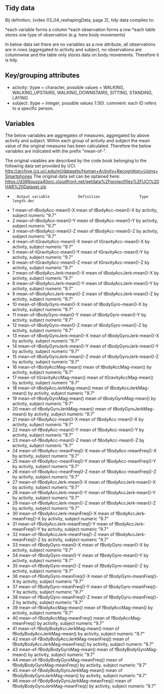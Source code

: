 ## Tidy data

Bij definition, (video 03_04_reshapingData, page 2), tidy data complies to:

*each variable forms a column
*each observation forms a row
*each table stores one type of observation (e.g. here body movements)

In below data set there are no variables as a row attribute, all observations are in rows (aggregated to activity and subject, no observations are columnwise and the table only stores data on body movements. Therefore it is tidy.


## Key/grouping attributes

* activity: (type = character, possible values = WALKING, WALKING_UPSTAIRS, WALKING_DOWNSTAIRS, SITTING, STANDING, LAYING
* subject: (type = integer, possible values 1:30). comment: each ID refers to a specific person. 

## Variables

The below variables are aggregates of measures, aggregated by above activity and subject. Within each group of activity and subject the mean value of the original measures has been calculated. Therefore the below variables are indicated with the prefix "mean-of-". 

The original vaiables are described by the code book belonging to the following data set provided by UCI:
	http://archive.ics.uci.edu/ml/datasets/Human+Activity+Recognition+Using+Smartphones
The original data set can be optained here: 
	https://d396qusza40orc.cloudfront.net/getdata%2Fprojectfiles%2FUCI%20HAR%20Dataset.zip 

*		Output variable				Definition					Type			length.dec
*	1	mean-of-tBodyAcc-mean()-X              	mean of 	tBodyAcc-mean()-X              	by activity, subject	numeric	"9.7"
*	2	mean-of-tBodyAcc-mean()-Y              	mean of 	tBodyAcc-mean()-Y              	by activity, subject	numeric	"9.7"
*	3	mean-of-tBodyAcc-mean()-Z              	mean of 	tBodyAcc-mean()-Z              	by activity, subject	numeric	"9.7"
*	4	mean-of-tGravityAcc-mean()-X           	mean of 	tGravityAcc-mean()-X           	by activity, subject	numeric	"9.7"
*	5	mean-of-tGravityAcc-mean()-Y           	mean of 	tGravityAcc-mean()-Y           	by activity, subject	numeric	"9.7"
*	6	mean-of-tGravityAcc-mean()-Z           	mean of 	tGravityAcc-mean()-Z           	by activity, subject	numeric	"9.7"
*	7	mean-of-tBodyAccJerk-mean()-X          	mean of 	tBodyAccJerk-mean()-X          	by activity, subject	numeric	"9.7"
*	8	mean-of-tBodyAccJerk-mean()-Y          	mean of 	tBodyAccJerk-mean()-Y          	by activity, subject	numeric	"9.7"
*	9	mean-of-tBodyAccJerk-mean()-Z          	mean of 	tBodyAccJerk-mean()-Z          	by activity, subject	numeric	"9.7"
*	10	mean-of-tBodyGyro-mean()-X             	mean of 	tBodyGyro-mean()-X             	by activity, subject	numeric	"9.7"
*	11	mean-of-tBodyGyro-mean()-Y             	mean of 	tBodyGyro-mean()-Y             	by activity, subject	numeric	"9.7"
*	12	mean-of-tBodyGyro-mean()-Z             	mean of 	tBodyGyro-mean()-Z             	by activity, subject	numeric	"9.7"
*	13	mean-of-tBodyGyroJerk-mean()-X         	mean of 	tBodyGyroJerk-mean()-X         	by activity, subject	numeric	"9.7"
*	14	mean-of-tBodyGyroJerk-mean()-Y         	mean of 	tBodyGyroJerk-mean()-Y         	by activity, subject	numeric	"9.7"
*	15	mean-of-tBodyGyroJerk-mean()-Z         	mean of 	tBodyGyroJerk-mean()-Z         	by activity, subject	numeric	"9.7"
*	16	mean-of-tBodyAccMag-mean()             	mean of 	tBodyAccMag-mean()             	by activity, subject	numeric	"9.7"
*	17	mean-of-tGravityAccMag-mean()          	mean of 	tGravityAccMag-mean()          	by activity, subject	numeric	"9.7"
*	18	mean-of-tBodyAccJerkMag-mean()         	mean of 	tBodyAccJerkMag-mean()         	by activity, subject	numeric	"9.7"
*	19	mean-of-tBodyGyroMag-mean()            	mean of 	tBodyGyroMag-mean()            	by activity, subject	numeric	"9.7"
*	20	mean-of-tBodyGyroJerkMag-mean()        	mean of 	tBodyGyroJerkMag-mean()        	by activity, subject	numeric	"9.7"
*	21	mean-of-fBodyAcc-mean()-X              	mean of 	fBodyAcc-mean()-X              	by activity, subject	numeric	"9.7"
*	22	mean-of-fBodyAcc-mean()-Y              	mean of 	fBodyAcc-mean()-Y              	by activity, subject	numeric	"9.7"
*	23	mean-of-fBodyAcc-mean()-Z              	mean of 	fBodyAcc-mean()-Z              	by activity, subject	numeric	"9.7"
*	24	mean-of-fBodyAcc-meanFreq()-X          	mean of 	fBodyAcc-meanFreq()-X          	by activity, subject	numeric	"9.7"
*	25	mean-of-fBodyAcc-meanFreq()-Y          	mean of 	fBodyAcc-meanFreq()-Y          	by activity, subject	numeric	"9.7"
*	26	mean-of-fBodyAcc-meanFreq()-Z          	mean of 	fBodyAcc-meanFreq()-Z          	by activity, subject	numeric	"9.7"
*	27	mean-of-fBodyAccJerk-mean()-X          	mean of 	fBodyAccJerk-mean()-X          	by activity, subject	numeric	"9.7"
*	28	mean-of-fBodyAccJerk-mean()-Y          	mean of 	fBodyAccJerk-mean()-Y          	by activity, subject	numeric	"9.7"
*	29	mean-of-fBodyAccJerk-mean()-Z          	mean of 	fBodyAccJerk-mean()-Z          	by activity, subject	numeric	"9.7"
*	30	mean-of-fBodyAccJerk-meanFreq()-X      	mean of 	fBodyAccJerk-meanFreq()-X      	by activity, subject	numeric	"9.7"
*	31	mean-of-fBodyAccJerk-meanFreq()-Y      	mean of 	fBodyAccJerk-meanFreq()-Y      	by activity, subject	numeric	"9.7"
*	32	mean-of-fBodyAccJerk-meanFreq()-Z      	mean of 	fBodyAccJerk-meanFreq()-Z      	by activity, subject	numeric	"9.7"
*	33	mean-of-fBodyGyro-mean()-X             	mean of 	fBodyGyro-mean()-X             	by activity, subject	numeric	"9.7"
*	34	mean-of-fBodyGyro-mean()-Y             	mean of 	fBodyGyro-mean()-Y             	by activity, subject	numeric	"9.7"
*	35	mean-of-fBodyGyro-mean()-Z             	mean of 	fBodyGyro-mean()-Z             	by activity, subject	numeric	"9.7"
*	36	mean-of-fBodyGyro-meanFreq()-X         	mean of 	fBodyGyro-meanFreq()-X         	by activity, subject	numeric	"9.7"
*	37	mean-of-fBodyGyro-meanFreq()-Y         	mean of 	fBodyGyro-meanFreq()-Y         	by activity, subject	numeric	"9.7"
*	38	mean-of-fBodyGyro-meanFreq()-Z         	mean of 	fBodyGyro-meanFreq()-Z         	by activity, subject	numeric	"9.7"
*	39	mean-of-fBodyAccMag-mean()             	mean of 	fBodyAccMag-mean()             	by activity, subject	numeric	"9.7"
*	40	mean-of-fBodyAccMag-meanFreq()         	mean of 	fBodyAccMag-meanFreq()         	by activity, subject	numeric	"9.7"
*	41	mean-of-fBodyBodyAccJerkMag-mean()     	mean of 	fBodyBodyAccJerkMag-mean()     	by activity, subject	numeric	"9.7"
*	42	mean-of-fBodyBodyAccJerkMag-meanFreq() 	mean of 	fBodyBodyAccJerkMag-meanFreq() 	by activity, subject	numeric	"9.7"
*	43	mean-of-fBodyBodyGyroMag-mean()        	mean of 	fBodyBodyGyroMag-mean()        	by activity, subject	numeric	"9.7"
*	44	mean-of-fBodyBodyGyroMag-meanFreq()    	mean of 	fBodyBodyGyroMag-meanFreq()    	by activity, subject	numeric	"9.7"
*	45	mean-of-fBodyBodyGyroJerkMag-mean()    	mean of 	fBodyBodyGyroJerkMag-mean()    	by activity, subject	numeric	"9.7"
*	46	mean-of-fBodyBodyGyroJerkMag-meanFreq()	mean of 	fBodyBodyGyroJerkMag-meanFreq()	by activity, subject	numeric	"9.7"







